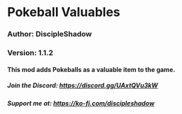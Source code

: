 # Pokeball Valuables
### Author: DiscipleShadow
### Version: 1.1.2

#### This mod adds Pokeballs as a valuable item to the game.

##### Join the Discord: https://discord.gg/UAxtQVu3kW
##### Support me at: https://ko-fi.com/discipleshadow
